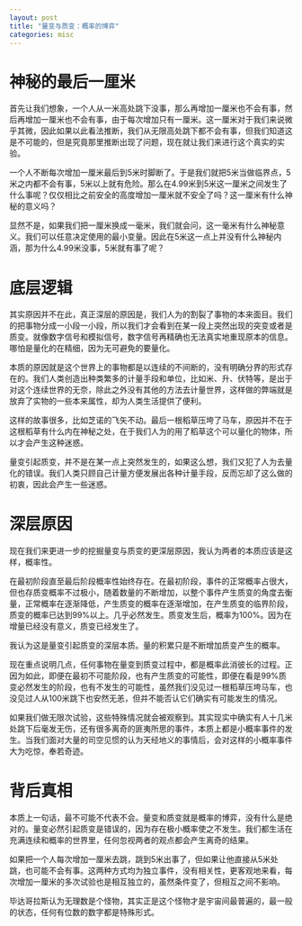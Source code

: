 ```yaml
---
layout: post
title: "量变与质变：概率的博弈"
categories: misc
---
```


# 神秘的最后一厘米

首先让我们想象，一个人从一米高处跳下没事，那么再增加一厘米也不会有事，然后再增加一厘米也不会有事，由于每次增加只有一厘米。这一厘米对于我们来说微乎其微，因此如果以此看法推断，我们从无限高处跳下都不会有事，但我们知道这是不可能的，但是究竟那里推断出现了问题，现在就让我们来进行这个真实的实验。

一个人不断每次增加一厘米最后到5米时脚断了。于是我们就把5米当做临界点，5米之内都不会有事，5米以上就有危险。那么在4.99米到5米这一厘米之间发生了什么事呢？仅仅相比之前安全的高度增加一厘米就不安全了吗？这一厘米有什么神秘的意义吗？

显然不是，如果我们把一厘米换成一毫米，我们就会问，这一毫米有什么神秘意义。我们可以任意决定使用的最小变量。因此在5米这一点上并没有什么神秘内涵，那为什么4.99米没事，5米就有事了呢？

# 底层逻辑

其实原因并不在此，真正深层的原因是，我们人为的割裂了事物的本来面目。我们的把事物分成一小段一小段，所以我们才会看到在某一段上突然出现的突变或者是质变。就像数字信号和模拟信号，数字信号再精确也无法真实地重现原本的信息。哪怕是量化的在精细，因为无可避免的要量化。

本质的原因就是这个世界上的事物都是以连续的不间断的，没有明确分界的形式存在的。我们人类创造出种类繁多的计量手段和单位，比如米、升、伏特等，是出于对这个连续世界的无奈，除此之外没有其他的方法去计量世界，这样做的弊端就是放弃了实物的一些本来属性，却为人类生活提供了便利。

这样的故事很多，比如芝诺的飞矢不动。最后一根稻草压垮了马车，原因并不在于这根稻草有什么内在神秘之处，在于我们人为的用了稻草这个可以量化的物体，所以才会产生这种迷惑。

量变引起质变，并不是在某一点上突然发生的，如果这么想，我们又犯了人为去量化的错误。我们人类只顾自己计量方便发展出各种计量手段，反而忘却了这么做的初衷，因此会产生一些迷惑。

# **深层原因**

现在我们来更进一步的挖掘量变与质变的更深层原因，我认为两者的本质应该是这样，概率性。

在最初阶段直至最后阶段概率性始终存在。在最初阶段，事件的正常概率占很大，但也存质变概率不过极小，随着数量的不断增加，以整个事件产生质变的角度去衡量，正常概率在逐渐降低，产生质变的概率在逐渐增加，在产生质变的临界阶段，质变的概率已达到99%以上。几乎必然发生。质变发生后，概率为100%。因为在增量已经没有意义，质变已经发生了。

我认为这是量变引起质变的深层本质。量的积累只是不断增加质变产生的概率。

现在重点说明几点，任何事物在量变到质变过程中，都是概率此消彼长的过程。正因为如此，即便在最初不可能阶段，也有产生质变的可能性，即便在看是99%质变必然发生的阶段，也有不发生的可能性，虽然我们没见过一根稻草压垮马车，也没见过人从100米跳下也安然无恙，但并不能否认它们确实有可能发生的情况。

如果我们做无限次试验，这些特殊情况就会被观察到。其实现实中确实有人十几米处跳下后毫发无伤，还有很多离奇的匪夷所思的事件，本质上都是小概率事件的发生。当我们面对大量的司空见惯的认为天经地义的事情后，会对这样的小概率事件大为吃惊，奉若奇迹。

# 背后真相

本质上一句话，最不可能不代表不会。量变和质变就是概率的博弈，没有什么是绝对的。量变必然引起质变是错误的，因为存在极小概率使之不发生。我们都生活在充满连续和概率的世界里，任何忽视两者的观点都会产生离奇的结果。

如果把一个人每次增加一厘米去跳，跳到5米出事了，但如果让他直接从5米处跳，也可能不会有事。这两种方式均为独立事件，没有相关性，更客观地来看，每次增加一厘米的多次试验也是相互独立的，虽然条件变了，但相互之间不影响。

毕达哥拉斯认为无理数是个怪物，其实正是这个怪物才是宇宙间最普遍的，最一般的状态，任何有位数的数字都是特殊形式。
